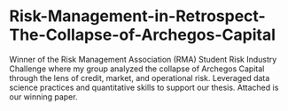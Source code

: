 # Risk-Management-in-Retrospect-The-Collapse-of-Archegos-Capital

Winner of the Risk Management Association (RMA) Student Risk Industry Challenge where my group analyzed the collapse of Archegos Capital through the lens of credit, market, and operational risk. Leveraged data science practices and quantitative skills to support our thesis.  Attached is our winning paper.
